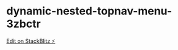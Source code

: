 # dynamic-nested-topnav-menu-3zbctr

[Edit on StackBlitz ⚡️](https://stackblitz.com/edit/dynamic-nested-topnav-menu-3zbctr)